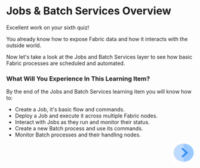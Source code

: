 # Jobs & Batch Services Overview

Excellent work on your sixth quiz!

You already know how to expose Fabric data and how it interacts with the outside world. 

Now let's take a look at the Jobs and Batch Services layer to see how basic Fabric processes are scheduled and automated.  


### What Will You Experience In This Learning Item?

By the end of the Jobs and Batch Services learning item you will know how to:

- Create a Job, it's basic flow and commands.
- Deploy a Job and execute it across multiple Fabric nodes.
- Interact with Jobs as they run and monitor their status.
- Create a new Batch process and use its commands.
- Monitor Batch processes and their handling nodes.


[<img align="right" width="60" height="54" src="/articles/images/Next.png">](/academy/Training_Level_1/07_jobs_and_batch_services/02_jobs_and_batches_flow.md)

